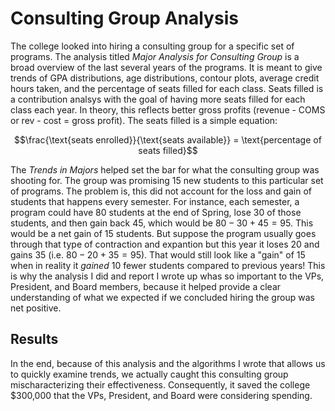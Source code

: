 # Consulting Group Analysis

The college looked into hiring a consulting group for a specific set of programs. The analysis titled *Major Analysis for Consulting Group* is a broad overview of the last several years of the programs. It is meant to give trends of GPA distributions, age distributions, contour plots, average credit hours taken, and the percentage of seats filled for each class. Seats filled is a contribution analsys with the goal of having more seats filled for each class each year. In theory, this reflects better gross profits (revenue - COMS or rev - cost = gross profit). The seats filled is a simple equation:

$$\frac{\text{seats enrolled}}{\text{seats available}} = \text{percentage of seats filled}$$

The *Trends in Majors* helped set the bar for what the consulting group was shooting for. The group was promising 15 new students to this particular set of programs. The problem is, this did not account for the loss and gain of students that happens every semester. For instance, each semester, a program could have 80 students at the end of Spring, lose 30 of those students, and then gain back 45, which would be $80 - 30 + 45 = 95$. This would be a net gain of 15 students. But suppose the program usually goes through that type of contraction and expantion but this year it loses 20 and gains 35 (i.e. $80 - 20 + 35 = 95$). That would still look like a "gain" of 15 when in reality it *gained* 10 fewer students compared to previous years! This is why the analysis I did and report I wrote up whas so important to the VPs, President, and Board members, because it helped provide a clear understanding of what we expected if we concluded hiring the group was net positive. 

## Results

In the end, because of this analysis and the algorithms I wrote that allows us to quickly examine trends, we actually caught this consulting group mischaracterizing their effectiveness. Consequently, it saved the college $300,000 that the VPs, President, and Board were considering spending. 

